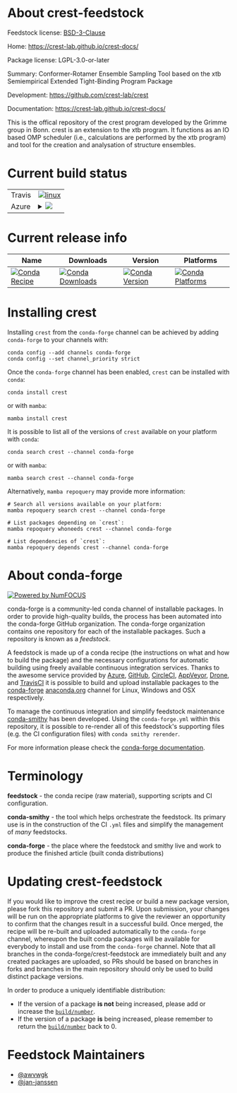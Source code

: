 About crest-feedstock
=====================

Feedstock license: [BSD-3-Clause](https://github.com/conda-forge/crest-feedstock/blob/main/LICENSE.txt)

Home: https://crest-lab.github.io/crest-docs/

Package license: LGPL-3.0-or-later

Summary: Conformer-Rotamer Ensemble Sampling Tool based on the xtb Semiempirical Extended Tight-Binding Program Package

Development: https://github.com/crest-lab/crest

Documentation: https://crest-lab.github.io/crest-docs/

This is the offical repository of the crest program developed by the
Grimme group in Bonn. crest is an extension to the xtb program. It
functions as an IO based OMP scheduler (i.e., calculations are
performed by the xtb program) and tool for the creation and
analysation of structure ensembles.


Current build status
====================


<table><tr>
    <td>Travis</td>
    <td>
      <a href="https://app.travis-ci.com/conda-forge/crest-feedstock">
        <img alt="linux" src="https://img.shields.io/travis/com/conda-forge/crest-feedstock/main.svg?label=Linux">
      </a>
    </td>
  </tr>
    
  <tr>
    <td>Azure</td>
    <td>
      <details>
        <summary>
          <a href="https://dev.azure.com/conda-forge/feedstock-builds/_build/latest?definitionId=13973&branchName=main">
            <img src="https://dev.azure.com/conda-forge/feedstock-builds/_apis/build/status/crest-feedstock?branchName=main">
          </a>
        </summary>
        <table>
          <thead><tr><th>Variant</th><th>Status</th></tr></thead>
          <tbody><tr>
              <td>linux_64</td>
              <td>
                <a href="https://dev.azure.com/conda-forge/feedstock-builds/_build/latest?definitionId=13973&branchName=main">
                  <img src="https://dev.azure.com/conda-forge/feedstock-builds/_apis/build/status/crest-feedstock?branchName=main&jobName=linux&configuration=linux%20linux_64_" alt="variant">
                </a>
              </td>
            </tr><tr>
              <td>linux_aarch64</td>
              <td>
                <a href="https://dev.azure.com/conda-forge/feedstock-builds/_build/latest?definitionId=13973&branchName=main">
                  <img src="https://dev.azure.com/conda-forge/feedstock-builds/_apis/build/status/crest-feedstock?branchName=main&jobName=linux&configuration=linux%20linux_aarch64_" alt="variant">
                </a>
              </td>
            </tr><tr>
              <td>linux_ppc64le</td>
              <td>
                <a href="https://dev.azure.com/conda-forge/feedstock-builds/_build/latest?definitionId=13973&branchName=main">
                  <img src="https://dev.azure.com/conda-forge/feedstock-builds/_apis/build/status/crest-feedstock?branchName=main&jobName=linux&configuration=linux%20linux_ppc64le_" alt="variant">
                </a>
              </td>
            </tr><tr>
              <td>osx_64</td>
              <td>
                <a href="https://dev.azure.com/conda-forge/feedstock-builds/_build/latest?definitionId=13973&branchName=main">
                  <img src="https://dev.azure.com/conda-forge/feedstock-builds/_apis/build/status/crest-feedstock?branchName=main&jobName=osx&configuration=osx%20osx_64_" alt="variant">
                </a>
              </td>
            </tr><tr>
              <td>osx_arm64</td>
              <td>
                <a href="https://dev.azure.com/conda-forge/feedstock-builds/_build/latest?definitionId=13973&branchName=main">
                  <img src="https://dev.azure.com/conda-forge/feedstock-builds/_apis/build/status/crest-feedstock?branchName=main&jobName=osx&configuration=osx%20osx_arm64_" alt="variant">
                </a>
              </td>
            </tr>
          </tbody>
        </table>
      </details>
    </td>
  </tr>
</table>

Current release info
====================

| Name | Downloads | Version | Platforms |
| --- | --- | --- | --- |
| [![Conda Recipe](https://img.shields.io/badge/recipe-crest-green.svg)](https://anaconda.org/conda-forge/crest) | [![Conda Downloads](https://img.shields.io/conda/dn/conda-forge/crest.svg)](https://anaconda.org/conda-forge/crest) | [![Conda Version](https://img.shields.io/conda/vn/conda-forge/crest.svg)](https://anaconda.org/conda-forge/crest) | [![Conda Platforms](https://img.shields.io/conda/pn/conda-forge/crest.svg)](https://anaconda.org/conda-forge/crest) |

Installing crest
================

Installing `crest` from the `conda-forge` channel can be achieved by adding `conda-forge` to your channels with:

```
conda config --add channels conda-forge
conda config --set channel_priority strict
```

Once the `conda-forge` channel has been enabled, `crest` can be installed with `conda`:

```
conda install crest
```

or with `mamba`:

```
mamba install crest
```

It is possible to list all of the versions of `crest` available on your platform with `conda`:

```
conda search crest --channel conda-forge
```

or with `mamba`:

```
mamba search crest --channel conda-forge
```

Alternatively, `mamba repoquery` may provide more information:

```
# Search all versions available on your platform:
mamba repoquery search crest --channel conda-forge

# List packages depending on `crest`:
mamba repoquery whoneeds crest --channel conda-forge

# List dependencies of `crest`:
mamba repoquery depends crest --channel conda-forge
```


About conda-forge
=================

[![Powered by
NumFOCUS](https://img.shields.io/badge/powered%20by-NumFOCUS-orange.svg?style=flat&colorA=E1523D&colorB=007D8A)](https://numfocus.org)

conda-forge is a community-led conda channel of installable packages.
In order to provide high-quality builds, the process has been automated into the
conda-forge GitHub organization. The conda-forge organization contains one repository
for each of the installable packages. Such a repository is known as a *feedstock*.

A feedstock is made up of a conda recipe (the instructions on what and how to build
the package) and the necessary configurations for automatic building using freely
available continuous integration services. Thanks to the awesome service provided by
[Azure](https://azure.microsoft.com/en-us/services/devops/), [GitHub](https://github.com/),
[CircleCI](https://circleci.com/), [AppVeyor](https://www.appveyor.com/),
[Drone](https://cloud.drone.io/welcome), and [TravisCI](https://travis-ci.com/)
it is possible to build and upload installable packages to the
[conda-forge](https://anaconda.org/conda-forge) [anaconda.org](https://anaconda.org/)
channel for Linux, Windows and OSX respectively.

To manage the continuous integration and simplify feedstock maintenance
[conda-smithy](https://github.com/conda-forge/conda-smithy) has been developed.
Using the ``conda-forge.yml`` within this repository, it is possible to re-render all of
this feedstock's supporting files (e.g. the CI configuration files) with ``conda smithy rerender``.

For more information please check the [conda-forge documentation](https://conda-forge.org/docs/).

Terminology
===========

**feedstock** - the conda recipe (raw material), supporting scripts and CI configuration.

**conda-smithy** - the tool which helps orchestrate the feedstock.
                   Its primary use is in the construction of the CI ``.yml`` files
                   and simplify the management of *many* feedstocks.

**conda-forge** - the place where the feedstock and smithy live and work to
                  produce the finished article (built conda distributions)


Updating crest-feedstock
========================

If you would like to improve the crest recipe or build a new
package version, please fork this repository and submit a PR. Upon submission,
your changes will be run on the appropriate platforms to give the reviewer an
opportunity to confirm that the changes result in a successful build. Once
merged, the recipe will be re-built and uploaded automatically to the
`conda-forge` channel, whereupon the built conda packages will be available for
everybody to install and use from the `conda-forge` channel.
Note that all branches in the conda-forge/crest-feedstock are
immediately built and any created packages are uploaded, so PRs should be based
on branches in forks and branches in the main repository should only be used to
build distinct package versions.

In order to produce a uniquely identifiable distribution:
 * If the version of a package **is not** being increased, please add or increase
   the [``build/number``](https://docs.conda.io/projects/conda-build/en/latest/resources/define-metadata.html#build-number-and-string).
 * If the version of a package **is** being increased, please remember to return
   the [``build/number``](https://docs.conda.io/projects/conda-build/en/latest/resources/define-metadata.html#build-number-and-string)
   back to 0.

Feedstock Maintainers
=====================

* [@awvwgk](https://github.com/awvwgk/)
* [@jan-janssen](https://github.com/jan-janssen/)

